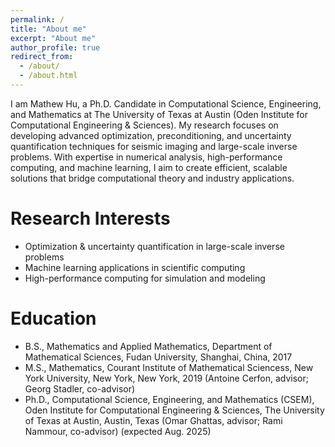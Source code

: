 ```yaml
---
permalink: /
title: "About me"
excerpt: "About me"
author_profile: true
redirect_from:
  - /about/
  - /about.html
---
```


I am Mathew Hu, a Ph.D. Candidate in Computational Science, Engineering, and Mathematics at The University of Texas at Austin (Oden Institute for Computational Engineering & Sciences). My research focuses on developing advanced optimization, preconditioning, and uncertainty quantification techniques for seismic imaging and large-scale inverse problems. With expertise in numerical analysis, high-performance computing, and machine learning, I aim to create efficient, scalable solutions that bridge computational theory and industry applications.

# Research Interests

- Optimization & uncertainty quantification in large-scale inverse problems
- Machine learning applications in scientific computing
- High-performance computing for simulation and modeling

# Education

- B.S., Mathematics and Applied Mathematics, Department of Mathematical Sciences, Fudan University, Shanghai, China, 2017
- M.S., Mathematics, Courant Institute of Mathematical Sciencess, New York University, New York, New York, 2019 (Antoine Cerfon, advisor; Georg Stadler, co-advisor)
- Ph.D., Computational Science, Engineering, and Mathematics (CSEM), Oden Institute for Computational Engineering & Sciences, The University of Texas at Austin, Austin, Texas (Omar Ghattas, advisor; Rami Nammour, co-advisor) (expected Aug. 2025)
